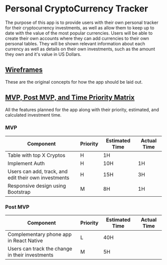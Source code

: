 # Personal CryptoCurrency Tracker

The purpose of this app is to provide users with their own personal tracker for their cryptocurrency investments, as well as allow them to keep up to date with the value of the most popular currencies. Users will be able to create their own accounts where they can add currencies to their own personal tables. They will be shown relevant information about each currency as well as details on their own investments, such as the amount they own and it's value in US Dollars.

## [Wireframes](https://imgur.com/a/BZZKR "Photos of the Wireframes")
These are the original concepts for how the app should be laid out.

## [MVP, Post MVP, and Time Priority Matrix](https://imgur.com/a/AMoZb "All Three in One Photo")
All the features planned for the app along with their priority, estimated, and calculated investment time.

### MVP

| Component                                            | Priority | Estimated Time | Actual Time |
|------------------------------------------------------|----------|----------------|-------------|
| Table with top X Cryptos                             | H        | 1H             |             |
| Implement Auth                                       | H        | 10H            | 1H          |
| Users can add, track, and edit their own investments | H        | 15H            | 3H          |
| Responsive design using Bootstrap                    | M        | 8H             | 1H          |

### Post MVP

| Component                                       | Priority | Estimated Time | Actual Time |
|-------------------------------------------------|----------|----------------|-------------|
| Complementary phone app in React Native         | L        | 40H            |             |
| Users can track the change in their investments | M        | 5H             |             |
